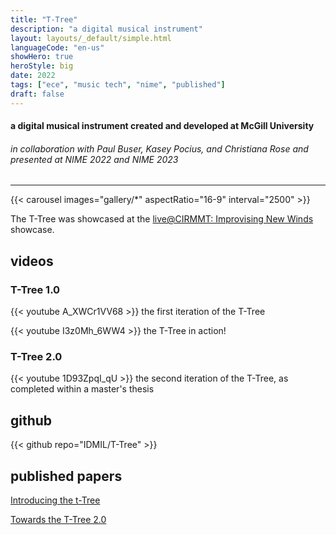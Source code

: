 ```yaml
---
title: "T-Tree"
description: "a digital musical instrument"
layout: layouts/_default/simple.html
languageCode: "en-us"
showHero: true
heroStyle: big
date: 2022
tags: ["ece", "music tech", "nime", "published"]
draft: false
---
```

#### a digital musical instrument created and developed at McGill University
###### in collaboration with Paul Buser, Kasey Pocius, and Christiana Rose and presented at NIME 2022 and NIME 2023
---
{{< carousel images="gallery/*" aspectRatio="16-9" interval="2500" >}}

The T-Tree was showcased at the <a href="https://www.cirmmt.org/en/events/live-cirmmt/improvising-new-winds">live@CIRMMT: Improvising New Winds</a> showcase.

## videos

### T-Tree 1.0
{{< youtube A_XWCr1VV68 >}}
the first iteration of the T-Tree

{{< youtube I3z0Mh_6WW4 >}}
the T-Tree in action!

### T-Tree 2.0
{{< youtube 1D93ZpqI_qU >}}
the second iteration of the T-Tree, as completed within a master's thesis

## github
{{< github repo="IDMIL/T-Tree" >}}

## published papers
<a href="https://www.researchgate.net/publication/361590986_Introducing_the_t-Tree_Using_Multiple_t-Sticks_for_Performance_and_Installation">Introducing the t-Tree</a>

<a href="https://www.researchgate.net/publication/374842656_Towards_the_T-Tree_20_Lessons_Learned_From_Performance_With_a_Novel_DMI_and_Instrument_Hub">Towards the T-Tree 2.0</a>
